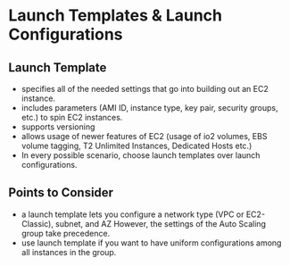 # Launch Templates & Launch Configurations

## Launch Template

- specifies all of the needed settings that go into building out an EC2 instance. 
- includes parameters (AMI ID, instance type, key pair, security groups, etc.) to spin EC2 instances.
- supports versioning
- allows usage of newer features of EC2 (usage of io2 volumes, EBS volume tagging, T2 Unlimited Instances, Dedicated Hosts etc.)
- In every possible scenario, choose launch templates over launch configurations.

## Points to Consider

- a launch template lets you configure a network type (VPC or EC2-Classic), subnet, and AZ However, the settings of the Auto Scaling group take precedence.
- use launch template if you want to have uniform configurations among all instances in the group.